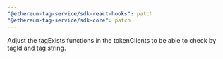 ```yaml
---
"@ethereum-tag-service/sdk-react-hooks": patch
"@ethereum-tag-service/sdk-core": patch
---
```


Adjust the tagExists functions in the tokenClients to be able to check by tagId and tag string.

